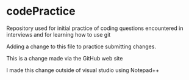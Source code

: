 codePractice
============

Repository used for initial practice of coding questions encountered in interviews and for learning how to use git

Adding a change to this file to practice submitting changes.

This is a change made via the GitHub web site

I made this change outside of visual studio using Notepad++